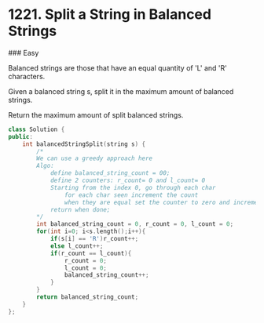 # 1221. Split a String in Balanced Strings
### Easy

Balanced strings are those that have an equal quantity of 'L' and 'R' characters.

Given a balanced string s, split it in the maximum amount of balanced strings.

Return the maximum amount of split balanced strings.


```cpp
class Solution {
public:
    int balancedStringSplit(string s) {
        /*       
        We can use a greedy approach here
        Algo:
            define balanced_string_count = 00;
            define 2 counters: r_count= 0 and l_count= 0
            Starting from the index 0, go through each char
                for each char seen increment the count
                when they are equal set the counter to zero and increment balanced_string_count;
            return when done;
        */
        int balanced_string_count = 0, r_count = 0, l_count = 0;
        for(int i=0; i<s.length();i++){
            if(s[i] == 'R')r_count++;
            else l_count++;
            if(r_count == l_count){
                r_count = 0;
                l_count = 0;
                balanced_string_count++;
            }
        }
        return balanced_string_count;
    }
};
```